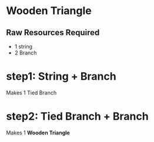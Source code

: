 # Wooden Triangle

## Raw Resources Required
* 1 string
* 2 Branch

# step1: String + Branch
Makes 1 Tied Branch
# step2: Tied Branch + Branch
Makes 1 **Wooden Triangle**